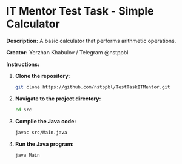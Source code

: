 # IT Mentor Test Task - Simple Calculator

**Description:**
A basic calculator that performs arithmetic operations.

**Creator:**
Yerzhan Khabulov /
Telegram @nstppbl

**Instructions:**

1. **Clone the repository:**
   ```bash
   git clone https://github.com/nstppbl/TestTaskITMentor.git
   
2. **Navigate to the project directory:**
   ```bash
   cd src

3. **Compile the Java code:**
   ```bash
   javac src/Main.java

4. **Run the Java program:**
   ```bash
   java Main
   
